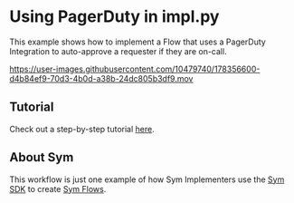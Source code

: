 # Using PagerDuty in impl.py

This example shows how to implement a Flow that uses a PagerDuty Integration to auto-approve a requester if they are on-call.

https://user-images.githubusercontent.com/10479740/178356600-d4b84ef9-70d3-4b0d-a38b-24dc805b3df9.mov

## Tutorial

Check out a step-by-step tutorial [here](https://docs.symops.com/docs/pagerduty).

## About Sym

This workflow is just one example of how Sym Implementers use the [Sym SDK](https://docs.symops.com/docs) to create [Sym Flows](https://docs.symops.com/docs/sym-access-flows).
